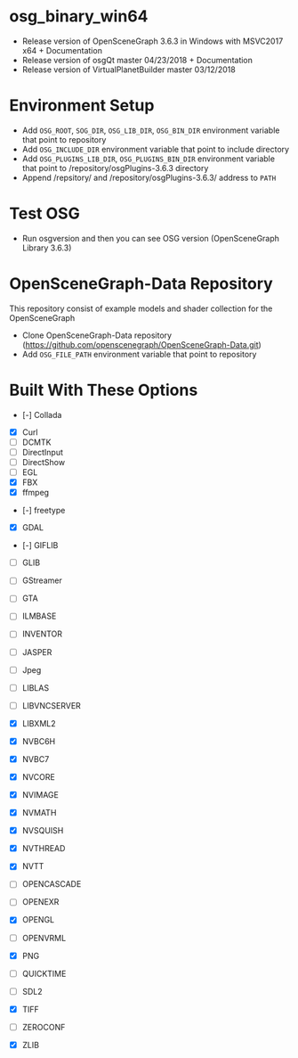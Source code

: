 # osg_binary_win64
- Release version of OpenSceneGraph 3.6.3 in Windows with MSVC2017 x64 + Documentation
- Release version of osgQt master 04/23/2018 + Documentation
- Release version of VirtualPlanetBuilder master 03/12/2018
# Environment Setup
- Add `OSG_ROOT`, `SOG_DIR`, `OSG_LIB_DIR`, `OSG_BIN_DIR` environment variable that point to repository
- Add `OSG_INCLUDE_DIR` environment variable that point to include directory
- Add `OSG_PLUGINS_LIB_DIR`, `OSG_PLUGINS_BIN_DIR` environment variable that point to /repository/osgPlugins-3.6.3 directory
- Append /repsitory/ and /repository/osgPlugins-3.6.3/ address to `PATH` 
# Test OSG
- Run osgversion and then you can see OSG version (OpenSceneGraph Library 3.6.3)
# OpenSceneGraph-Data Repository
This repository consist of example models and shader collection for the OpenSceneGraph 
- Clone OpenSceneGraph-Data repository (https://github.com/openscenegraph/OpenSceneGraph-Data.git)
- Add `OSG_FILE_PATH` environment variable that point to repository 
# Built With These Options
- [-] Collada
- [x] Curl
- [ ] DCMTK
- [ ] DirectInput
- [ ] DirectShow
- [ ] EGL
- [x] FBX
- [x] ffmpeg
- [-] freetype
- [x] GDAL
- [-] GIFLIB
- [ ] GLIB
- [ ] GStreamer
- [ ] GTA
- [ ] ILMBASE
- [ ] INVENTOR
- [ ] JASPER
- [ ] Jpeg
- [ ] LIBLAS
- [ ] LIBVNCSERVER
- [x] LIBXML2
- [x] NVBC6H
- [x] NVBC7
- [x] NVCORE
- [x] NVIMAGE
- [x] NVMATH
- [x] NVSQUISH
- [x] NVTHREAD
- [x] NVTT
- [ ] OPENCASCADE
- [ ] OPENEXR
- [x] OPENGL
- [ ] OPENVRML
- [x] PNG
- [ ] QUICKTIME
- [ ] SDL2
- [x] TIFF
- [ ] ZEROCONF
- [x] ZLIB

